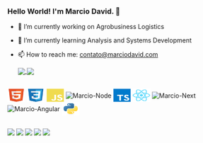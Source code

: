 ### Hello World! I'm Marcio David. 👋

- 🔭 I’m currently working on Agrobusiness Logistics
- 🌱 I’m currently learning Analysis and Systems Development
- 📫 How to reach me: contato@marciodavid.com

  <a href="https://github.com/MarcioDavid81/github-readme-stats">
    <img height=200 align="center" src="https://github-readme-stats.vercel.app/api?username=MarcioDavid81&show_icons=true&theme=highcontrast" />
  </a>
  <a href="https://github.com/MarcioDavid81/convoychat">
    <img height=200 align="center" src="https://github-readme-stats.vercel.app/api/top-langs?username=MarcioDavid81&layout=compact&langs_count=8&card_width=200&theme=highcontrast" />
  </a>


<div style="display: inline_block"><br>
  <img align="center" alt="Marcio-HTML" height="30" width="40" src="https://raw.githubusercontent.com/devicons/devicon/master/icons/html5/html5-original.svg">
  <img align="center" alt="Marcio-CSS" height="30" width="40" src="https://raw.githubusercontent.com/devicons/devicon/master/icons/css3/css3-original.svg">
  <img align="center" alt="Marcio-Js" height="30" width="40" src="https://raw.githubusercontent.com/devicons/devicon/master/icons/javascript/javascript-plain.svg">
  <img align="center" alt="Marcio-Node" height="30" width="40" src="https://cdn.jsdelivr.net/gh/devicons/devicon@latest/icons/nodejs/nodejs-plain-wordmark.svg" />          
  <img align="center" alt="Marcio-Ts" height="30" width="40" src="https://raw.githubusercontent.com/devicons/devicon/master/icons/typescript/typescript-plain.svg">
  <img align="center" alt="Marcio-React" height="30" width="40" src="https://raw.githubusercontent.com/devicons/devicon/master/icons/react/react-original.svg">
  <img align="center" alt="Marcio-Next" height="30" width="40" src="https://cdn.jsdelivr.net/gh/devicons/devicon@latest/icons/nextjs/nextjs-original.svg" />          
  <img align="center" alt="Marcio-Angular" height="30" width="40" src="https://cdn.jsdelivr.net/gh/devicons/devicon@latest/icons/angular/angular-original.svg" />
  <img align="center" alt="Marcio-Python" height="30" width="40" src="https://raw.githubusercontent.com/devicons/devicon/master/icons/python/python-original.svg">
</div>
  
  ##
 
<div> 
  <a href="https://www.instagram.com/o_marciodavid/" target="_blank"><img src="https://img.shields.io/badge/-Instagram-%23E4405F?style=for-the-badge&logo=instagram&logoColor=white" target="_blank"></a>  
  <a href="https://www.facebook.com/marcio.david.754" target="_blank"><img src="https://img.shields.io/badge/Facebook-1877F2?style=for-the-badge&logo=facebook&logoColor=white" target="_blank"></a>
  <a href="https://wa.link/fyvd8f" target="_blank"><img src="https://img.shields.io/badge/WhatsApp-25D366?style=for-the-badge&logo=whatsapp&logoColor=white" target="_blank"></a>
  <a href="mailto:marciodavid81@gmail.com"><img src="https://img.shields.io/badge/-Gmail-%23333?style=for-the-badge&logo=gmail&logoColor=white" target="_blank"></a>
  <a href="https://www.linkedin.com/in/marcio-david-a8152733/" target="_blank"><img src="https://img.shields.io/badge/-LinkedIn-%230077B5?style=for-the-badge&logo=linkedin&logoColor=white" target="_blank"></a>
</div>
